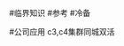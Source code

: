 #临界知识
#参考
[](https://www.yuque.com/docs/share/d90c9572-5939-4540-956f-c8b416079053)
[](https://mp.weixin.qq.com/s/T6mMDdtTfBuIiEowCpqu6Q)
[](https://wiki.n.miui.com/pages/viewpage.action?pageId=506465032)
#冷备

#公司应用
c3,c4集群同城双活
